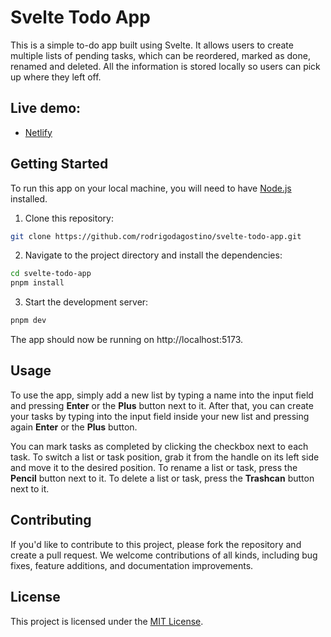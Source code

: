 # Svelte Todo App

This is a simple to-do app built using Svelte. It allows users to create multiple lists of pending tasks, which can be reordered, marked as done, renamed and deleted. All the information is stored locally so users can pick up where they left off.

## Live demo:

- [Netlify](https://s-todo-app.netlify.app)

## Getting Started

To run this app on your local machine, you will need to have [Node.js](https://nodejs.org/) installed.

1. Clone this repository:

```bash
git clone https://github.com/rodrigodagostino/svelte-todo-app.git
```

2. Navigate to the project directory and install the dependencies:

```bash
cd svelte-todo-app
pnpm install
```

3. Start the development server:

```bash
pnpm dev
```

The app should now be running on http://localhost:5173.

## Usage

To use the app, simply add a new list by typing a name into the input field and pressing **Enter** or the **Plus** button next to it. After that, you can create your tasks by typing into the input field inside your new list and pressing again **Enter** or the **Plus** button.

You can mark tasks as completed by clicking the checkbox next to each task. To switch a list or task position, grab it from the handle on its left side and move it to the desired position. To rename a list or task, press the **Pencil** button next to it. To delete a list or task, press the **Trashcan** button next to it.

## Contributing

If you'd like to contribute to this project, please fork the repository and create a pull request. We welcome contributions of all kinds, including bug fixes, feature additions, and documentation improvements.

## License

This project is licensed under the [MIT License](https://github.com/rodrigodagostino/svelte-todo-app/blob/master/LICENSE).
